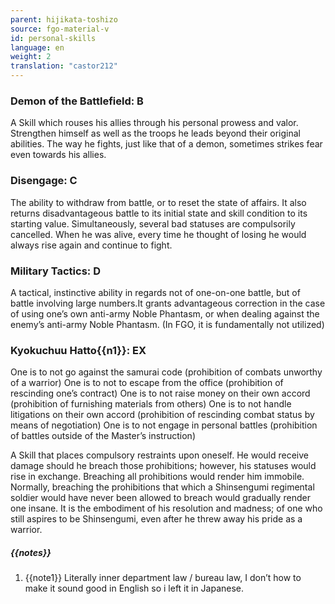 ```yaml
---
parent: hijikata-toshizo
source: fgo-material-v
id: personal-skills
language: en
weight: 2
translation: "castor212"
---
```


### Demon of the Battlefield: B

A Skill which rouses his allies through his personal prowess and valor. Strengthen himself as well as the troops he leads beyond their original abilities.
The way he fights, just like that of a demon, sometimes strikes fear even towards his allies.

### Disengage: C

The ability to withdraw from battle, or to reset the state of affairs. It also returns disadvantageous battle to its initial state and skill condition to its starting value.
Simultaneously, several bad statuses are compulsorily cancelled. When he was alive, every time he thought of losing he would always rise again and continue to fight.

### Military Tactics: D

A tactical, instinctive ability in regards not of one-on-one battle, but of battle involving large numbers.It grants advantageous correction in the case of using one’s own anti-army Noble Phantasm, or when dealing against the enemy’s anti-army Noble Phantasm.
(In FGO, it is fundamentally not utilized)

### Kyokuchuu Hatto{{n1}}: EX

One is to not go against the samurai code (prohibition of combats unworthy of a warrior)
One is to not to escape from the office (prohibition of rescinding one’s contract)
One is to not raise money on their own accord (prohibition of furnishing materials from others)
One is to not handle litigations on their own accord (prohibition of rescinding combat status by means of negotiation)
One is to not engage in personal battles (prohibition of battles outside of the Master’s instruction)

A Skill that places compulsory restraints upon oneself. He would receive damage should he breach those prohibitions; however, his statuses would rise in exchange. Breaching all prohibitions would render him immobile.
Normally, breaching the prohibitions that which a Shinsengumi regimental soldier would have never been allowed to breach would gradually render one insane.
It is the embodiment of his resolution and madness; of one who still aspires to be Shinsengumi, even after he threw away his pride as a warrior.

##### {{notes}}

1. {{note1}} Literally inner department law / bureau law, I don’t how to make it sound good in English so i left it in Japanese.
